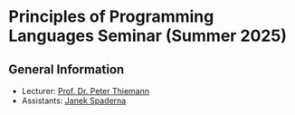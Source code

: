 # Principles of Programming Languages Seminar (Summer 2025)

## General Information

- Lecturer: [Prof. Dr. Peter Thiemann](/team/thiemann.md)
- Assistants: [Janek Spaderna](/team/spaderna.md)
